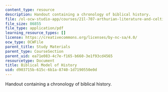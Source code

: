 ```yaml
---
content_type: resource
description: Handout containing a chronology of biblical history.
file: /ol-ocw-studio-app/courses/21l-707-arthurian-literature-and-celtic-colonization-spring-2005/d903715b615c6b1a87401d7190550e0d_3_biblic_mod_his.pdf
file_size: 86855
file_type: application/pdf
learning_resource_types: []
license: https://creativecommons.org/licenses/by-nc-sa/4.0/
ocw_type: OCWFile
parent_title: Study Materials
parent_type: CourseSection
parent_uid: ea71e083-4c7e-f165-b660-3e1f93cd4565
resourcetype: Document
title: Biblical Model of History
uid: d903715b-615c-6b1a-8740-1d7190550e0d
---
```

Handout containing a chronology of biblical history.